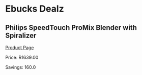 
# Ebucks Dealz
## Philips SpeedTouch ProMix Blender with Spiralizer
[Product Page](https://www.ebucks.com/web/shop/productSelected.do?prodId=1169626169&catId=704987863)

Price: R1639.00

Savings: 160.0


	